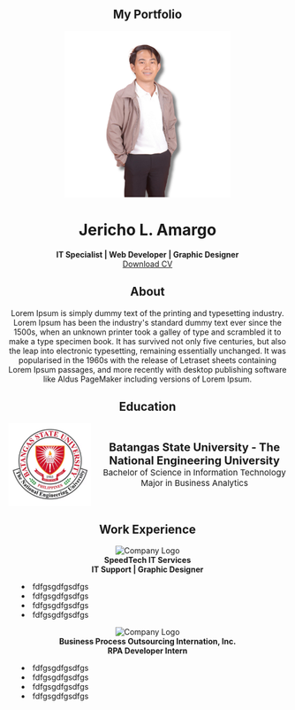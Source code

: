## <div align="center">My Portfolio</div>

<div align="center">
  <img src="image/profile.png" alt="Profile Picture" width="300" height="300">
</div>

# <div align="center">Jericho L. Amargo</div>

<div align="center">
  <strong>IT Specialist | Web Developer | Graphic Designer</strong>
  <br>
  <a href="path/to/your/cv.pdf" download>Download CV</a>
</div>

## <div align="center">About</div>

<div align="center">
  Lorem Ipsum is simply dummy text of the printing and typesetting industry. Lorem Ipsum has been the industry's standard dummy text ever since the 1500s, when an unknown printer took a galley of type and scrambled it to make a type specimen book. It has survived not only five centuries, but also the leap into electronic typesetting, remaining essentially unchanged. It was popularised in the 1960s with the release of Letraset sheets containing Lorem Ipsum passages, and more recently with desktop publishing software like Aldus PageMaker including versions of Lorem Ipsum.
</div>

## <div align="center">Education</div>

<div align="center" style="display: flex; align-items: center; justify-content: center;">
  <img src="image/bsulogo.png" alt="University Logo" width="150" height="150" style="margin-right: 20px;">
  <div>
    <span style="font-size: 20px;"><strong>Batangas State University - The National Engineering University</strong></span>
    <br>
    <span style="font-size: 15px;">Bachelor of Science in Information Technology</span>
    <br>
    <span style="font-size: 15px;">Major in Business Analytics</span>
  </div>
</div>

## <div align="center">Work Experience</div>

<div align="center">
  <img src="pic2.png" alt="Company Logo">
  <br>
  <strong>SpeedTech IT Services</strong>
  <br>
  <strong>IT Support | Graphic Designer</strong>
  <br>
  <ul style="list-style-position: inside; text-align: left;">
    <li>fdfgsgdfgsdfgs</li>
    <li>fdfgsgdfgsdfgs</li>
    <li>fdfgsgdfgsdfgs</li>
    <li>fdfgsgdfgsdfgs</li>
  </ul>
</div>

<div align="center">
  <img src="pic3.png" alt="Company Logo">
  <br>
  <strong>Business Process Outsourcing Internation, Inc.</strong>
  <br>
  <strong>RPA Developer Intern</strong>
  <br>
  <ul style="list-style-position: inside; text-align: left;">
    <li>fdfgsgdfgsdfgs</li>
    <li>fdfgsgdfgsdfgs</li>
    <li>fdfgsgdfgsdfgs</li>
    <li>fdfgsgdfgsdfgs</li>
  </ul>
</div>
